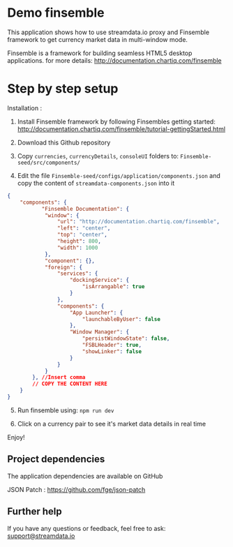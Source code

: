 # Demo finsemble 

This application shows how to use streamdata.io proxy and Finsemble framework to get currency market data in multi-window mode.

Finsemble is a framework for building seamless HTML5 desktop applications. for more details: http://documentation.chartiq.com/finsemble

# Step by step setup

Installation :

1. Install Finsemble framework by following Finsembles getting started: http://documentation.chartiq.com/finsemble/tutorial-gettingStarted.html

2. Download this Github repository

3. Copy `currencies`, `currencyDetails`, `consoleUI` folders to: `Finsemble-seed/src/components/`

4. Edit the file `Finsemble-seed/configs/application/components.json` and copy the content of `streamdata-components.json` into it

```json 
{
    "components": {
           "Finsemble Documentation": {
			"window": {
				"url": "http://documentation.chartiq.com/finsemble",
				"left": "center",
				"top": "center",
				"height": 800,
				"width": 1000
			},
			"component": {},
			"foreign": {
				"services": {
					"dockingService": {
						"isArrangable": true
					}
				},
				"components": {
					"App Launcher": {
						"launchableByUser": false
					},
					"Window Manager": {
						"persistWindowState": false,
						"FSBLHeader": true,
						"showLinker": false
					}
				}
			}
		}, //Insert comma 
		// COPY THE CONTENT HERE
    }
}    
```
5. Run finsemble using: `npm run dev`

6. Click on a currency pair to see it's market data details in real time

Enjoy!

## Project dependencies

The application dependencies are available on GitHub

JSON Patch : https://github.com/fge/json-patch


## Further help

If you have any questions or feedback, feel free to ask: support@streamdata.io
